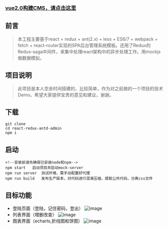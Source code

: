 ### [vue2.0构建CMS，请点击这里](https://github.com/GoatherdNaN/vue-vuex-elementui-admin)
## 前言
> 本工程主要基于react + redux + ant(2.x) + less + ES6/7 + webpack + fetch + react-router实现的SPA后台管理系统模板。还用了Redux的Redux-saga中间件，来集中处理react架构中的异步处理工作。用mockjs做数据模拟。
## 项目说明
> 此项目是本人空余时间搭建的，比较简单，作为对之前做的一个项目的技术Demo。希望大家提供宝贵的意见和建议，谢谢。
## 下载

```
git clone
cd react-redux-antd-admin
npm i
```
## 启动

```
<!--安装前请先确保已安装node和npm-->
npm start   启动项目并启动mock-server
npm run server  测试环境，需手动配置好代理
npm run build   发布生产版本，对代码进行混淆压缩，提取公共代码，分离css文件
```
## 目标功能
- 登陆页面（登陆，记住密码，登出）
![image](https://github.com/GoatherdNaN/react-redux-antd-admin/blob/master/screenshots/%E7%99%BB%E9%99%86.png)
- 列表界面（增删改查）
![image](https://github.com/GoatherdNaN/react-redux-antd-admin/blob/master/screenshots/%E5%85%A5%E5%BA%93%E7%AE%A1%E7%90%86.png)
- 图表界面（echarts,折线图和饼图）
![image](https://github.com/GoatherdNaN/react-redux-antd-admin/blob/master/screenshots/%E6%95%B0%E6%8D%AE%E7%BB%9F%E8%AE%A1.png)
